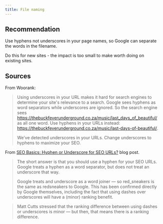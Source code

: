 ```yaml
---
title: File naming
---
```


## Recommendation

Use hyphens not underscores in your page names, so Google can separate the words in the filename.

Do this for new sites - the impact is too small to make worth doing on existing sites.

## Sources

From Woorank:

> Using underscores in your URL makes it hard for search engines to determine your site's relevance to a search. Google sees hyphens as word separators while underscores are ignored. So the search engine sees https://thebuckfeverunderground.co.za/music/last_days_of_beautiful/ as all one word. Use hyphens in your URLs instead: https://thebuckfeverunderground.co.za/music/last-days-of-beautiful/.
>
> We've detected underscores in your URLs. Change underscores to hyphens to maximize your SEO.


From [SEO Basics: Hyphen or Underscore for SEO URLs?](https://www.ecreativeim.com/blog/index.php/2011/03/30/seo-basics-hyphen-or-underscore-for-seo-urls/) blog post.

> The short answer is that you should use a hyphen for your SEO URLs. Google treats a hyphen as a word separator, but does not treat an underscore that way.
>
> Google treats and underscore as a word joiner — so red_sneakers is the same as redsneakers to Google. This has been confirmed directly by Google themselves, including the fact that using dashes over underscores will have a (minor) ranking benefit.

> Matt Cutts stressed that the ranking difference between using dashes or underscores is minor — but then, that means there is a ranking difference.
